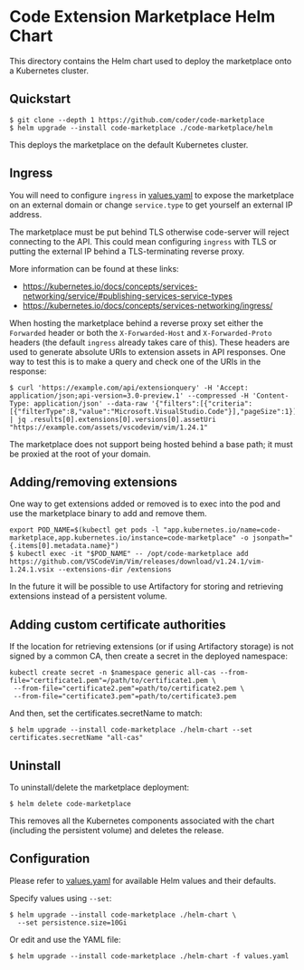 # Code Extension Marketplace Helm Chart

This directory contains the Helm chart used to deploy the marketplace onto a
Kubernetes cluster.

## Quickstart

```console
$ git clone --depth 1 https://github.com/coder/code-marketplace
$ helm upgrade --install code-marketplace ./code-marketplace/helm
```

This deploys the marketplace on the default Kubernetes cluster.

## Ingress

You will need to configure `ingress` in [values.yaml](./values.yaml) to expose the
marketplace on an external domain or change `service.type` to get yourself an
external IP address.

The marketplace must be put behind TLS otherwise code-server will reject
connecting to the API. This could mean configuring `ingress` with TLS or putting
the external IP behind a TLS-terminating reverse proxy.

More information can be found at these links:

- https://kubernetes.io/docs/concepts/services-networking/service/#publishing-services-service-types
- https://kubernetes.io/docs/concepts/services-networking/ingress/

When hosting the marketplace behind a reverse proxy set either the `Forwarded`
header or both the `X-Forwarded-Host` and `X-Forwarded-Proto` headers (the
default `ingress` already takes care of this). These headers are used to
generate absolute URIs to extension assets in API responses. One way to test
this is to make a query and check one of the URIs in the response:

```console
$ curl 'https://example.com/api/extensionquery' -H 'Accept: application/json;api-version=3.0-preview.1' --compressed -H 'Content-Type: application/json' --data-raw '{"filters":[{"criteria":[{"filterType":8,"value":"Microsoft.VisualStudio.Code"}],"pageSize":1}],"flags":439}' | jq .results[0].extensions[0].versions[0].assetUri
"https://example.com/assets/vscodevim/vim/1.24.1"
```

The marketplace does not support being hosted behind a base path; it must be
proxied at the root of your domain.

## Adding/removing extensions

One way to get extensions added or removed is to exec into the pod and use the
marketplace binary to add and remove them.

```console
export POD_NAME=$(kubectl get pods -l "app.kubernetes.io/name=code-marketplace,app.kubernetes.io/instance=code-marketplace" -o jsonpath="{.items[0].metadata.name}")
$ kubectl exec -it "$POD_NAME" -- /opt/code-marketplace add https://github.com/VSCodeVim/Vim/releases/download/v1.24.1/vim-1.24.1.vsix --extensions-dir /extensions
```

In the future it will be possible to use Artifactory for storing and retrieving
extensions instead of a persistent volume.

## Adding custom certificate authorities

If the location for retrieving extensions (or if using Artifactory storage) is not signed by a common CA, then create a secret in the deployed namespace:
```
kubectl create secret -n $namespace generic all-cas --from-file="certificate1.pem"=/path/to/certificate1.pem \
 --from-file="certificate2.pem"=path/to/certificate2.pem \
 --from-file="certificate3.pem"=path/to/certificate3.pem
```

And then, set the certificates.secretName to match:

```console
$ helm upgrade --install code-marketplace ./helm-chart --set certificates.secretName "all-cas"
```

## Uninstall

To uninstall/delete the marketplace deployment:

```console
$ helm delete code-marketplace
```

This removes all the Kubernetes components associated with the chart (including
the persistent volume) and deletes the release.

## Configuration

Please refer to [values.yaml](./values.yaml) for available Helm values and their
defaults.

Specify values using `--set`:

```console
$ helm upgrade --install code-marketplace ./helm-chart \
  --set persistence.size=10Gi
```

Or edit and use the YAML file:

```console
$ helm upgrade --install code-marketplace ./helm-chart -f values.yaml
```
